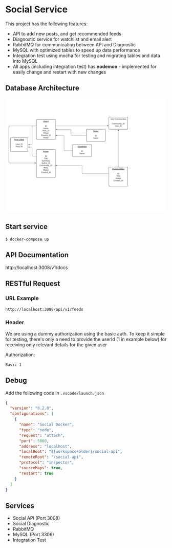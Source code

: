 # Social Service

This project has the following features:

- API to add new posts, and get recommended feeds
- Diagnostic service for watchlist and email alert
- RabbitMQ for communicating between API and Diagnostic
- MySQL with optimized tables to speed up data performance
- Integration test using mocha for testing and migrating tables and data into MySQL
- All apps (including integration test) has **nodemon** - implemented for easily change and restart with new changes

## Database Architecture
![alt text](database_architecture.jpeg)

## Start service

```
$ docker-compose up
```
## API Documentation
http://localhost:3008/v1/docs

## RESTful Request

### URL Example

```
http://localhost:3008/api/v1/feeds
```

### Header

We are using a dummy authorization using the basic auth.
To keep it simple for testing, there's only a need to provide the userId (1 in example below) for receiving only relevant details for the given user

Authorization:

```
Basic 1
```

## Debug

Add the following code in `.vscode/launch.json`

```JSON
{
  "version": "0.2.0",
  "configurations": [
    {
      "name": "Social Docker",
      "type": "node",
      "request": "attach",
      "port": 5860,
      "address": "localhost",
      "localRoot": "${workspaceFolder}/social-api",
      "remoteRoot": "/social-api",
      "protocol": "inspector",
      "sourceMaps": true,
      "restart": true
    }
  ]
}
```

## Services

- Social API (Port 3008)
- Social Diagnostic
- RabbitMQ
- MySQL (Port 3306)
- Integration Test
